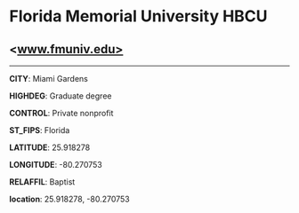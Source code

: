 # Florida Memorial University HBCU
## <www.fmuniv.edu>
---
**CITY**: Miami Gardens

**HIGHDEG**: Graduate degree

**CONTROL**: Private nonprofit

**ST_FIPS**: Florida

**LATITUDE**: 25.918278

**LONGITUDE**: -80.270753

**RELAFFIL**: Baptist

**location**: 25.918278, -80.270753